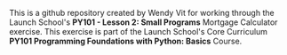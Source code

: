 This is a github repository created by Wendy Vit for working
through the Launch School's **PY101 - Lesson 2: Small Programs** 
Mortgage Calculator exercise. This exercise is part of the 
Launch School's Core Curriculum
**PY101 Programming Foundations with Python: Basics** Course.
